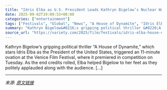 ```yaml
---
title: "Idris Elba as U.S. President Leads Kathryn Bigelow’s Nuclear War Thriller ‘A House of Dynamite’ to Powerful 11-Minute Venice Ovation"
date: 2025-09-02T19:09:53+08:00
categories: ["entertainment"]
tags: ["Festivals", "Global", "News", "A House of Dynamite", "Idris Elba", "Kathryn Bigelow", "Venice Film Festival"]
summary: "Kathryn Bigelow&#8216;s gripping political thriller &#8220;A House of Dynamite,&#8221; which stars Idris Elba as the President of the United States, triggered an 11-minute ovation at the Venice Film F"
source_url: "https://variety.com/2025/film/festivals/idris-elba-house-of-dynamite-venice-ovation-1236504768/"
---
```


Kathryn Bigelow&#8216;s gripping political thriller &#8220;A House of Dynamite,&#8221; which stars Idris Elba as the President of the United States, triggered an 11-minute ovation at the Venice Film Festival, where it premiered in competition on Tuesday. As the end credits rolled, Elba helped Bigelow to her feet as they politely applauded along with the audience. [&#8230;]

---

*来源: [原文链接](https://variety.com/2025/film/festivals/idris-elba-house-of-dynamite-venice-ovation-1236504768/)*

